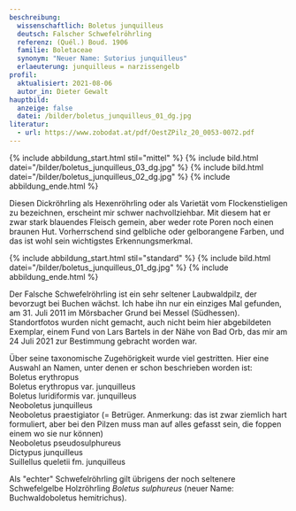 ```yaml
---
beschreibung:
  wissenschaftlich: Boletus junquilleus
  deutsch: Falscher Schwefelröhrling
  referenz: (Quél.) Boud. 1906
  familie: Boletaceae
  synonym: "Neuer Name: Sutorius junquilleus"
  erlaeuterung: junquilleus = narzissengelb
profil:
  aktualisiert: 2021-08-06
  autor_in: Dieter Gewalt
hauptbild:
  anzeige: false
  datei: /bilder/boletus_junquilleus_01_dg.jpg
literatur:
  - url: https://www.zobodat.at/pdf/OestZPilz_20_0053-0072.pdf
---
```

{% include abbildung_start.html stil="mittel" %}
{% include bild.html datei="/bilder/boletus_junquilleus_03_dg.jpg" %}
{% include bild.html datei="/bilder/boletus_junquilleus_02_dg.jpg" %}
{% include abbildung_ende.html %}

Diesen Dickröhrling als Hexenröhrling oder als Varietät vom Flockenstieligen zu bezeichnen, erscheint mir schwer nachvollziehbar. Mit diesem hat er zwar stark blauendes Fleisch gemein, aber weder rote Poren noch einen braunen Hut. Vorherrschend sind gelbliche oder gelborangene Farben, und das ist wohl sein wichtigstes Erkennungsmerkmal.

{% include abbildung_start.html stil="standard" %}
{% include bild.html datei="/bilder/boletus_junquilleus_01_dg.jpg" %}
{% include abbildung_ende.html %}

Der Falsche Schwefelröhrling ist ein sehr seltener Laubwaldpilz, der bevorzugt bei Buchen wächst. Ich habe ihn nur ein einziges Mal gefunden, am 31. Juli 2011 im Mörsbacher Grund bei Messel (Südhessen). Standortfotos wurden nicht gemacht, auch nicht beim hier abgebildeten Exemplar, einem Fund von Lars Bartels in der Nähe von Bad Orb, das mir am  24 Juli 2021 zur Bestimmung gebracht worden war.  

Über seine taxonomische Zugehörigkeit wurde viel gestritten. Hier eine Auswahl an Namen, unter denen er schon beschrieben worden ist:\
Boletus erythropus\
Boletus erythropus var. junquilleus\
Boletus luridiformis var. junquilleus\
Neoboletus junquilleus\
Neoboletus praestigiator  (= Betrüger. Anmerkung: das ist zwar ziemlich hart formuliert, aber bei den Pilzen muss man auf alles gefasst sein, die foppen einem wo sie nur können)\
Neoboletus pseudosulphureus\
Dictypus junquilleus\
Suillellus queletii fm. junquilleus

Als "echter" Schwefelröhrling gilt übrigens der noch seltenere Schwefelgelbe Holzröhrling  *Boletus sulphureus* (neuer Name: Buchwaldoboletus hemitrichus).